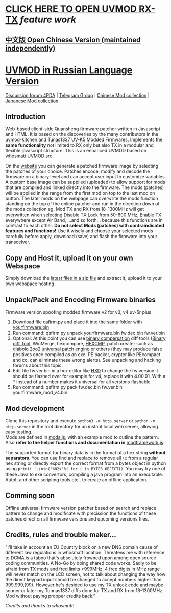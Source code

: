 # [CLICK HERE TO OPEN UVMOD RX-TX](http://uvmod.ddns.net/) *feature work*
## [中文版 Open Chinese Version (maintained independently)](https://uvmod.xanyi.eu.org/)
# [UVMOD in Russian Language Version](https://uvmod.valek.net.ru/)

[Discussion forum 4PDA](https://4pda.to/forum/index.php?showtopic=1071343&st=0) | [Telegram Group](https://t.me/uv_k5/34434) | [Chinese Mod collection](https://www.zhihu.com/people/troilusxi) | [Japanese Mod collection](https://www.nazononiku.com/uncategorized/uv-k5%E3%81%AE%E3%83%95%E3%82%A1%E3%83%BC%E3%83%A0%E3%82%A6%E3%82%A7%E3%82%A2%E3%82%92%E3%82%AB%E3%82%B9%E3%82%BF%E3%83%9E%E3%82%A4%E3%82%BA/686/)

## Introduction

Web-based client-side Quansheng firmware patcher written in Javascript and HTML.
It is based on the discoveries by the many contributors in the [uvmod-kitchen](https://github.com/amnemonic/Quansheng_UV-K5_Firmware/tree/main/uvmod_kitchen) and [Tunas1337 UV-K5 Modded Firmwares](https://github.com/Tunas1337/UV-K5-Modded-Firmwares). Implements the **same functionality** not limited to RX only but also TX in a modular and flexible javascript structure. This is an enhanced UVMOD based on [whosmatt UVMOD src](https://github.com/whosmatt/uvmod).

On the [website](https://recon.ddns.net/) you can generate a patched firmware image by selecting the patches of your choice. Patches encode, modify and decode the firmware on a binary level and can accept user input to customize variables. A custom base image can be supplied (uploaded) to allow support for mods that are compiled and linked directly into the firmware. The mods (patches) will be applied in the range from the first mod on top to the last mod on button. The later mods on the webpage can overwrite the mods function standing on the top of the online patcher and run in the direction down of the mods collection eg. Mod TX and RX from 18-1300MHz will get overwritten when selecting Disable TX Lock from 50-600 MHz, Enable TX everywhere except Air Band, ...and so forth... because this functions are in contrast to each other. 
**Do not select Mods (patches) with contraindicated features and functions!**
Use it wisely and choose your selected mods carefully before apply, download (save) and flash the firmware into your transceiver.

## Copy and Host it, upload it on your own Webspace

Simply download the [latest files in a zip file](https://github.com/RE3CON/uvmod/archive/refs/heads/main.zip) and extract it, upload it to your own webspace hosting.

## Unpack/Pack and Encoding Firmware binaries

Firmware version spoofing modded firmware v2 for v3, v4 uv-5r plus
1. Download file [qsfirm.py](https://github.com/RE3CON/Quansheng_UV-K5_Firmware/blob/main/firmware/qsfirm.py) and place it into the same folder with [yourfirmware.bin](https://github.com/RE3CON/Quansheng_UV-K5_Firmware/tree/main/firmware)
3. Run command: qsfirm.py unpack yourfirmware.bin fw.dec.bin fw.ver.bin
4. Optional: At this point you can use [binary compersation](https://en.m.wikipedia.org/wiki/Comparison_of_file_comparison_tools) diff tools ([Binary diff Tool](https://www.guiffy.com/Binary-Diff-Tool.html), WinMerge, hexcompare, [HEXCMP](https://hexcmp.en.lo4d.com/windows), patch creater such as [diabolo 2oo2 universal patch engine](https://github.com/RE3CON/diablo2oo2-s-Universal-Patcher-dUP-Windows) or others (they may produce false positives once compiled as an exe. PE packer, crypter like PEcompact and co. can eliminate these wrong alerts). See unpacking and hacking forums about this topic.
5. Edit file fw.ver.bin in a hex editor like [HXD](https://mh-nexus.de/en/hxd/) to change the fw version it should be flashed over for example for v4, replace it with 4.00.01. With a * instead of a number makes it universal for all versions flashable.
6. Run command: qsfirm.py pack fw.dec.bin fw.ver.bin yourfirmware_mod_v4.bin

## Mod development

Clone this repository and execute `python3 -m http.server` or `python -m http.server` in the root directory for an instant local web server, allowing easy testing.  
Mods are defined in [mods.js](mods.js), with an example mod to outline the pattern.  
Also __refer to the helper functions and documentation in__ [modframework.js](js/modframework.js).  

The supported format for binary data is in the format of a hex string __without separators__. You can use find and replace to remove all `\x` from a regular hex string or directly export the correct format from a bytes object in python using `print(''.join('%02x'%i for i in BYTES_OBJECT))`.
You may try one of these Java to exe convertors, compiling a java program into an executable. AutoIt and other scripting tools etc.. to create an offline application.

## **Comming soon** 
Offline universal firmware version patcher
based on search and replace pattern to change and modificate with precission the functions of these patches direct on all firmware versions and upcoming versions files.<br>

## Credits, rules and trouble maker...
"I'll take in account an EU Country block on a new DNS domain cause of different law regulations in whosmatt location. Threatens me with reference to DCMA is a taboo that's absolutely frowned upon among open source coding communities. A No-Go by doing shared code works. Sadly to be afraid from TX mods and freq limits >999MHz, 4 freq digits in MHz range will never match on the LCD screen, not to talk about changing the way how the direct keypad input should be changed to accept numbers higher than 999.999,(99). However he's desided to use my TX unlock code and maybe sooner or later my Tunnas1337 diffs done for TX and RX from 18-1300MHz Mod without paying propper credits back."

*Credits and thanks to whosmatt!*
